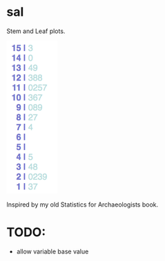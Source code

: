 # sal
Stem and Leaf plots.

![screenshot](/screenshot.png)

Inspired by my old Statistics for Archaeologists book.

# TODO:
- allow variable base value
